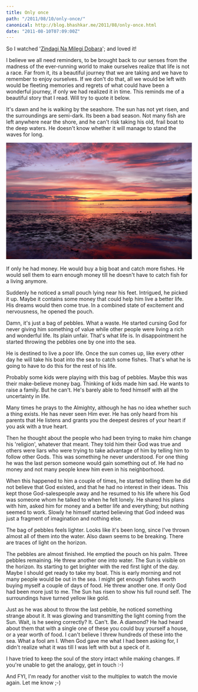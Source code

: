 ```yaml
---
title: Only once
path: "/2011/08/10/only-once/"
canonical: http://blog.bhashkar.me/2011/08/only-once.html
date: "2011-08-10T07:09:00Z"
---
```


So I watched '[Zindagi Na Milegi Dobara](http://www.imdb.com/title/tt1562872/)'; and loved it!

I believe we all need reminders, to be brought back to our senses from the madness of the ever-running world to make ourselves realize that life is not a race.<span class="more"></span> Far from it, its a beautiful journey that we are taking and we have to remember to enjoy ourselves. If we don't do that, all we would be left with would be fleeting memories and regrets of what could have been a wonderful journey, if only we had realized it in time. This reminds me of a beautiful story that I read. Will try to quote it below.

It's dawn and he is walking by the seashore. The sun has not yet risen, and the surroundings are semi-dark. Its been a bad season. Not many fish are left anywhere near the shore, and he can't risk taking his old, frail boat to the deep waters. He doesn't know whether it will manage to stand the waves for long.

![](./imgs/only-once.jpg)

If only he had money. He would buy a big boat and catch more fishes. He would sell them to earn enough money till he doesn't have to catch fish for a living anymore.

Suddenly he noticed a small pouch lying near his feet. Intrigued, he picked it up. Maybe it contains some money that could help him live a better life. His dreams would then come true. In a combined state of excitement and nervousness, he opened the pouch.

Damn, it's just a bag of pebbles. What a waste. He started cursing God for never giving him something of value while other people were living a rich and wonderful life. Its plain unfair. That's what life is. In disappointment he started throwing the pebbles one by one into the sea.

He is destined to live a poor life. Once the sun comes up, like every other day he will take his boat into the sea to catch some fishes. That's what he is going to have to do this for the rest of his life.

Probably some kids were playing with this bag of pebbles. Maybe this was their make-believe money bag. Thinking of kids made him sad. He wants to raise a family. But he can't. He's barely able to feed himself with all the uncertainty in life.

Many times he prays to the Almighty, although he has no idea whether such a thing exists. He has never seen Him ever. He has only heard from his parents that He listens and grants you the deepest desires of your heart if you ask with a true heart.

Then he thought about the people who had been trying to make him change his 'religion', whatever that meant. They told him their God was true and others were liars who were trying to take advantage of him by telling him to follow other Gods. This was something he never understood. For one thing he was the last person someone would gain something out of. He had no money and not many people knew him even in his neighborhood.

When this happened to him a couple of times, he started telling them he did not believe that God existed, and that he had no interest in their ideas. This kept those God-salespeople away and he resumed to his life where his God was someone whom he talked to when he felt lonely. He shared his plans with him, asked him for money and a better life and everything; but nothing seemed to work. Slowly he himself started believing that God indeed was just a fragment of imagination and nothing else.

The bag of pebbles feels lighter. Looks like it's been long, since I've thrown almost all of them into the water. Also dawn seems to be breaking. There are traces of light on the horizon.

The pebbles are almost finished. He emptied the pouch on his palm. Three pebbles remaining. He threw another one into water. The Sun is visible on the horizon. Its starting to get brighter with the red first light of the day. Maybe I should get ready to take my boat. This is early morning and not many people would be out in the sea. I might get enough fishes worth buying myself a couple of days of food. He threw another one. If only God had been more just to me. The Sun has risen to show his full round self. The surroundings have turned yellow like gold.

Just as he was about to throw the last pebble, he noticed something strange about it. It was glowing and transmitting the light coming from the Sun. Wait, is he seeing correctly? It. Can't. Be. A diamond? He had heard about them that with a single one of these you could buy yourself a house, or a year worth of food. I can't believe I threw hundreds of these into the sea. What a fool am I. When God gave me what I had been asking for, I didn't realize what it was till I was left with but a speck of it.

I have tried to keep the soul of the story intact while making changes. If you're unable to get the analogy, get in touch :-)

And FYI, I'm ready for another visit to the multiplex to watch the movie again.
Let me know ;-)
